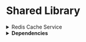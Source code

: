 # Shared Library

<details>
<summary>Redis Cache Service</summary>

A simple .NET class library providing Redis caching functionality for microservices.

<details>
<summary><strong>ICacheService Interface</strong></summary>

The `ICacheService` interface provides basic caching operations:

```csharp
public interface ICacheService
{
    Task<T?> GetAsync<T>(string key);
    Task<bool> SetAsync<T>(string key, T value, TimeSpan? expiration = null);
    Task<bool> RemoveAsync(string key);
    Task<bool> ExistsAsync(string key);
    Task<bool> SetExpirationAsync(string key, TimeSpan expiration);
    Task<TimeSpan?> GetTimeToLiveAsync(string key);
}
```
</details>

<details>
<summary><strong>Dependency Injection Setup</strong></summary>

### 1. Configuration

Add Redis configuration to your `appsettings.json`:

```json
{
  "Redis": {
    "ConnectionString": "redis://default@localhost:6379",
    "DatabaseId": 0,
    "ConnectTimeout": 60000,
    "SyncTimeout": 60000,
    "ConnectRetry": 3,
    "ReconnectRetryPolicy": 3
  }
}
```

### 2. Service Registration

In your `Program.cs` or `Startup.cs`:

```csharp
using SharedLibrary.Cache.ServiceCollectionExtensions;

// Add Redis cache service
services.AddRedisCache(configuration);
```

</details>
</details>

<details>
<summary><strong>Dependencies</strong></summary>

- StackExchange.Redis
- Microsoft.Extensions.DependencyInjection
- Microsoft.Extensions.Configuration
- Microsoft.Extensions.Logging
</details>